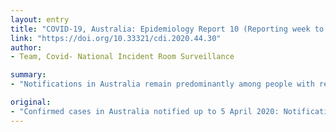 ```yaml
---
layout: entry
title: "COVID-19, Australia: Epidemiology Report 10 (Reporting week to 23:59 AEST 5 April 2020)"
link: "https://doi.org/10.33321/cdi.2020.44.30"
author:
- Team, Covid- National Incident Room Surveillance

summary:
- "Notifications in Australia remain predominantly among people with recent overseas travel. Most locally-acquired cases are able to be linked back to a confirmed case. Internationally, cases continue to increase, with high rates of increase observed in the European region and the United States of America. The epidemiology differs from country to country depending on the disease, but also on differences in case detection, testing and implemented public health measures."

original:
- "Confirmed cases in Australia notified up to 5 April 2020: Notifications = 5,805; Deaths = 33. Notifications in Australia remain predominantly among people with recent overseas travel, with some locally-acquired cases being detected. Most locally-acquired cases are able to be linked back to a confirmed case, with a small portion unable to be epidemiologically link. The distribution of overseas-acquired cases to locally acquired cases varies by jurisdiction. Early indications are that reduction in international travel, domestic movement, social distancing measures and public health action are slowing the spread of the disease. Internationally, cases continue to increase, with high rates of increase observed in the European region and the United States of America. The epidemiology differs from country to country depending not only on the disease, but also on differences in case detection, testing and implemented public health measures."
---
```


